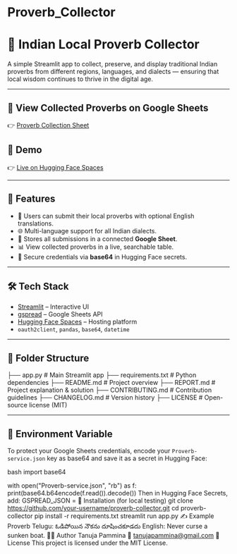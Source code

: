 # Proverb_Collector
# 📜 Indian Local Proverb Collector

A simple Streamlit app to collect, preserve, and display traditional Indian proverbs from different regions, languages, and dialects — ensuring that local wisdom continues to thrive in the digital age.

---
## 🔗 View Collected Proverbs on Google Sheets

👉 [Proverb Collection Sheet](https://docs.google.com/spreadsheets/d/19Xup-oYL5-svDZGFYu4m3dUtv0EjQ_TWLqnnfuZY2kg)

## 🚀 Demo

👉 [Live on Hugging Face Spaces](https://huggingface.co/spaces/TanujaPammina/Proverb_Collector)





---

## 📌 Features

- 📝 Users can submit their local proverbs with optional English translations.
- 🌐 Multi-language support for all Indian dialects.
- 🧾 Stores all submissions in a connected **Google Sheet**.
- 📊 View collected proverbs in a live, searchable table.
- 🔐 Secure credentials via **base64** in Hugging Face secrets.

---

## 🛠️ Tech Stack

- [Streamlit](https://streamlit.io/) – Interactive UI
- [gspread](https://github.com/burnash/gspread) – Google Sheets API
- [Hugging Face Spaces](https://huggingface.co/spaces) – Hosting platform
- `oauth2client`, `pandas`, `base64`, `datetime`

---

## 📂 Folder Structure
├── app.py # Main Streamlit app
├── requirements.txt # Python dependencies
├── README.md # Project overview
├── REPORT.md # Project explanation & solution
├── CONTRIBUTING.md # Contribution guidelines
├── CHANGELOG.md # Version history
├── LICENSE # Open-source license (MIT)

---

## 🔐 Environment Variable

To protect your Google Sheets credentials, encode your `Proverb-service.json` key as base64 and save it as a secret in Hugging Face:

bash
import base64

with open("Proverb-service.json", "rb") as f:
    print(base64.b64encode(f.read()).decode())
Then in Hugging Face Secrets, add:
GSPREAD_JSON = <your base64 string here>
🧪 Installation (for local testing)
git clone https://github.com/your-username/proverb-collector.git
cd proverb-collector
pip install -r requirements.txt
streamlit run app.py
✍️ Example Proverb
Telugu: ఓడిపోయిన నౌకను దూషించకూడదు
English: Never curse a sunken boat.
🙋‍♀️ Author
Tanuja Pammina
📧 tanujapammina@gmail.com
📃 License
This project is licensed under the MIT License.




